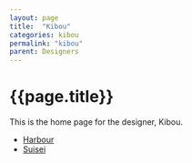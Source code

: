```yaml
---
layout: page
title:  "Kibou"
categories: kibou
permalink: "kibou"
parent: Designers
---
```

# {{page.title}}

This is the home page for the designer, Kibou.

- [Harbour](/kibou/harbour)
- [Suisei](/kibou/suisei)

